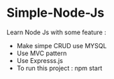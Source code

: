 # Simple-Node-Js
Learn Node Js with some feature :
- Make simpe CRUD use MYSQL
- Use MVC pattern
- Use Expresss.js
- To run this project : npm start
